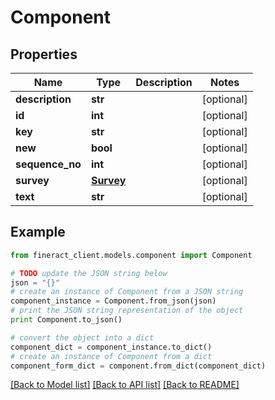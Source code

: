 # Component


## Properties

Name | Type | Description | Notes
------------ | ------------- | ------------- | -------------
**description** | **str** |  | [optional] 
**id** | **int** |  | [optional] 
**key** | **str** |  | [optional] 
**new** | **bool** |  | [optional] 
**sequence_no** | **int** |  | [optional] 
**survey** | [**Survey**](Survey.md) |  | [optional] 
**text** | **str** |  | [optional] 

## Example

```python
from fineract_client.models.component import Component

# TODO update the JSON string below
json = "{}"
# create an instance of Component from a JSON string
component_instance = Component.from_json(json)
# print the JSON string representation of the object
print Component.to_json()

# convert the object into a dict
component_dict = component_instance.to_dict()
# create an instance of Component from a dict
component_form_dict = component.from_dict(component_dict)
```
[[Back to Model list]](../README.md#documentation-for-models) [[Back to API list]](../README.md#documentation-for-api-endpoints) [[Back to README]](../README.md)


